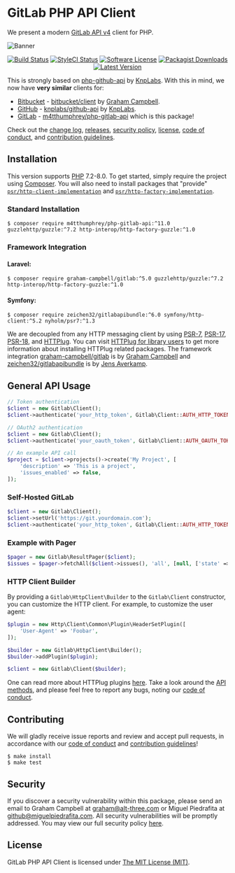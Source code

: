 # GitLab PHP API Client

We present a modern [GitLab API v4](https://docs.gitlab.com/ce/api/) client for PHP.

![Banner](https://user-images.githubusercontent.com/2829600/86969006-fc2e3b00-c164-11ea-80b7-8750160a65c4.png)

<p align="center">
<a href="https://github.com/GitLabPHP/Client/actions?query=workflow%3ATests"><img src="https://img.shields.io/github/workflow/status/GitLabPHP/Client/Tests?label=Tests&style=flat-square" alt="Build Status"></img></a>
<a href="https://github.styleci.io/repos/6816335"><img src="https://github.styleci.io/repos/6816335/shield" alt="StyleCI Status"></img></a>
<a href="LICENSE"><img src="https://img.shields.io/badge/license-MIT-brightgreen?style=flat-square" alt="Software License"></img></a>
<a href="https://packagist.org/packages/m4tthumphrey/php-gitlab-api"><img src="https://img.shields.io/packagist/dt/m4tthumphrey/php-gitlab-api?style=flat-square" alt="Packagist Downloads"></img></a>
<a href="https://github.com/GitLabPHP/Client/releases"><img src="https://img.shields.io/github/release/GitLabPHP/Client?style=flat-square" alt="Latest Version"></img></a>
</p>

This is strongly based on [php-github-api](https://github.com/KnpLabs/php-github-api) by [KnpLabs](https://github.com/KnpLabs). With this in mind, we now have **very similar** clients for:

* [Bitbucket](https://bitbucket.org/) - [bitbucket/client](https://packagist.org/packages/bitbucket/client) by [Graham Campbell](https://github.com/GrahamCampbell).
* [GitHub](https://github.com/) - [knplabs/github-api](https://packagist.org/packages/knplabs/github-api) by [KnpLabs](https://github.com/KnpLabs/php-github-api).
* [GitLab](https://gitlab.com/) - [m4tthumphrey/php-gitlab-api](https://packagist.org/packages/m4tthumphrey/php-gitlab-api) which is this package!

Check out the [change log](CHANGELOG.md), [releases](https://github.com/GitLabPHP/Client/releases), [security policy](https://github.com/GitLabPHP/Client/security/policy), [license](LICENSE), [code of conduct](.github/CODE_OF_CONDUCT.md), and [contribution guidelines](.github/CONTRIBUTING.md).


## Installation

This version supports [PHP](https://php.net) 7.2-8.0. To get started, simply require the project using [Composer](https://getcomposer.org). You will also need to install packages that "provide" [`psr/http-client-implementation`](https://packagist.org/providers/psr/http-client-implementation) and [`psr/http-factory-implementation`](https://packagist.org/providers/psr/http-factory-implementation).

### Standard Installation

```
$ composer require m4tthumphrey/php-gitlab-api:^11.0 guzzlehttp/guzzle:^7.2 http-interop/http-factory-guzzle:^1.0
```

### Framework Integration

#### Laravel:

```
$ composer require graham-campbell/gitlab:^5.0 guzzlehttp/guzzle:^7.2 http-interop/http-factory-guzzle:^1.0
```

#### Symfony:

```
$ composer require zeichen32/gitlabapibundle:^6.0 symfony/http-client:^5.2 nyholm/psr7:^1.3
```

We are decoupled from any HTTP messaging client by using [PSR-7](https://www.php-fig.org/psr/psr-7/), [PSR-17](https://www.php-fig.org/psr/psr-17/), [PSR-18](https://www.php-fig.org/psr/psr-18/), and [HTTPlug](https://httplug.io/). You can visit [HTTPlug for library users](https://docs.php-http.org/en/latest/httplug/users.html) to get more information about installing HTTPlug related packages. The framework integration [graham-campbell/gitlab](https://github.com/GrahamCampbell/Laravel-GitLab) is by [Graham Campbell](https://github.com/GrahamCampbell) and [zeichen32/gitlabapibundle](https://github.com/Zeichen32/GitLabApiBundle) is by [Jens Averkamp](https://github.com/Zeichen32).

## General API Usage

```php
// Token authentication
$client = new Gitlab\Client();
$client->authenticate('your_http_token', Gitlab\Client::AUTH_HTTP_TOKEN);

// OAuth2 authentication
$client = new Gitlab\Client();
$client->authenticate('your_oauth_token', Gitlab\Client::AUTH_OAUTH_TOKEN);

// An example API call
$project = $client->projects()->create('My Project', [
    'description' => 'This is a project',
    'issues_enabled' => false,
]);
```

### Self-Hosted GitLab

```php
$client = new Gitlab\Client();
$client->setUrl('https://git.yourdomain.com');
$client->authenticate('your_http_token', Gitlab\Client::AUTH_HTTP_TOKEN);
```

### Example with Pager

```php
$pager = new Gitlab\ResultPager($client);
$issues = $pager->fetchAll($client->issues(), 'all', [null, ['state' => 'closed']]);
```

### HTTP Client Builder

By providing a `Gitlab\HttpClient\Builder` to the `Gitlab\Client` constructor, you can customize the HTTP client. For example, to customize the user agent:

```php
$plugin = new Http\Client\Common\Plugin\HeaderSetPlugin([
    'User-Agent' => 'Foobar',
]);

$builder = new Gitlab\HttpClient\Builder();
$builder->addPlugin($plugin);

$client = new Gitlab\Client($builder);
```

One can read more about HTTPlug plugins [here](https://docs.php-http.org/en/latest/plugins/introduction.html#how-it-works). Take a look around the [API methods](https://github.com/GitLabPHP/Client/tree/11.0/src/Api), and please feel free to report any bugs, noting our [code of conduct](.github/CODE_OF_CONDUCT.md).


## Contributing

We will gladly receive issue reports and review and accept pull requests, in accordance with our [code of conduct](.github/CODE_OF_CONDUCT.md) and [contribution guidelines](.github/CONTRIBUTING.md)!

```
$ make install
$ make test
```


## Security

If you discover a security vulnerability within this package, please send an email to Graham Campbell at graham@alt-three.com or Miguel Piedrafita at github@miguelpiedrafita.com. All security vulnerabilities will be promptly addressed. You may view our full security policy [here](https://github.com/GitLabPHP/Client/security/policy).


## License

GitLab PHP API Client is licensed under [The MIT License (MIT)](LICENSE).
